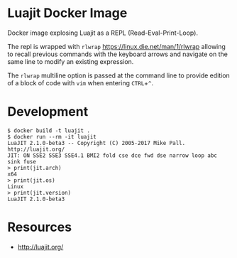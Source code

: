# Luajit Docker Image

Docker image explosing Luajit as a REPL (Read-Eval-Print-Loop).

The repl is wrapped with `rlwrap` https://linux.die.net/man/1/rlwrap allowing to recall previous commands with the keyboard arrows and navigate on the same line to modify an existing expression.

The `rlwrap` multiline option is passed at the command line to provide edition of a block of code with `vim` when entering `CTRL`+`^`.

# Development

```
$ docker build -t luajit .
$ docker run --rm -it luajit
LuaJIT 2.1.0-beta3 -- Copyright (C) 2005-2017 Mike Pall. http://luajit.org/
JIT: ON SSE2 SSE3 SSE4.1 BMI2 fold cse dce fwd dse narrow loop abc sink fuse
> print(jit.arch)
x64
> print(jit.os)
Linux
> print(jit.version)
LuaJIT 2.1.0-beta3
```

# Resources

* http://luajit.org/
